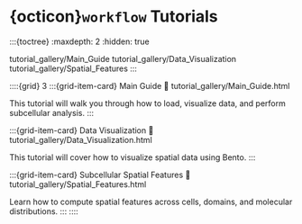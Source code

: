# {octicon}`workflow` Tutorials

<!-- TODO -->

:::{toctree}
:maxdepth: 2
:hidden: true
   
tutorial_gallery/Main_Guide
tutorial_gallery/Data_Visualization
tutorial_gallery/Spatial_Features
:::

::::{grid} 3
:::{grid-item-card}  Main Guide
:link: tutorial_gallery/Main_Guide.html

This tutorial will walk you through how to load, visualize data, and perform subcellular analysis.
:::

:::{grid-item-card}  Data Visualization
:link: tutorial_gallery/Data_Visualization.html

This tutorial will cover how to visualize spatial data using Bento.
:::

:::{grid-item-card}  Subcellular Spatial Features
:link: tutorial_gallery/Spatial_Features.html

Learn how to compute spatial features across cells, domains, and molecular distributions.
:::
::::
